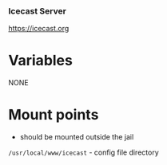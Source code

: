 ### Icecast Server
https://icecast.org

# Variables

NONE

# Mount points
  - should be mounted outside the jail

`/usr/local/www/icecast` - config file directory

